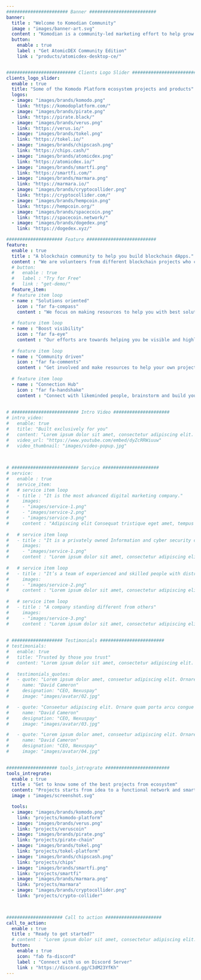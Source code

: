 ```yaml
---
####################### Banner #########################
banner:
  title : "Welcome to Komodian Community"
  image : "images/banner-art.svg"
  content : "Komodian is a community-led marketing effort to help grow Komodo Platform ecosystem projects. Members from each different independent communities can gather together at one hub like Komodian and share ideas and resources to help each other. We welcome all Komodo Platform ecosystem projects to join us."
  button:
    enable : true
    label : "Get AtomicDEX Community Edition"
    link : "products/atomicdex-desktop-ce/"


########################## Clients Logo Slider #########################
clients_logo_slider:
  enable : true
  title: "Some of the Komodo Platform ecosystem projects and products"
  logos:
  - image: "images/brands/komodo.png"
    link: "https://komodoplatform.com/"
  - image: "images/brands/pirate.png"
    link: "https://pirate.black/"
  - image: "images/brands/verus.png"
    link: "https://verus.io/"
  - image: "images/brands/tokel.png"
    link: "https://tokel.io/"
  - image: "images/brands/chipscash.png"
    link: "https://chips.cash/"
  - image: "images/brands/atomicdex.png"
    link: "https://atomicdex.io/"
  - image: "images/brands/smartfi.png"
    link: "https://smartfi.com/"
  - image: "images/brands/marmara.png"
    link: "https://marmara.io/"
  - image: "images/brands/cryptocollider.png"
    link: "https://cryptocollider.com/"
  - image: "images/brands/hempcoin.png"
    link: "https://hempcoin.org/"
  - image: "images/brands/spacecoin.png"
    link: "https://spacecoin.network/"
  - image: "images/brands/dogedex.png"
    link: "https://dogedex.xyz/"

##################### Feature ##########################
feature:
  enable : true
  title : "A blockchain community to help you build blockchain dApps."
  content : "We are volunteers from different blockchain projects who can share ideas and experience to guide you build your dApp ideas to reality."
  # button:
  #   enable : true
  #   label : "Try for Free"
  #   link : "get-demo/"
  feature_item:
  # feature item loop
  - name : "Solutions oriented"
    icon : "far fa-compass"
    content : "We focus on making resources to help you with best solutions to build your blockchain dApp."
    
  # feature item loop
  - name : "Boost visibility"
    icon : "far fa-eye"
    content : "Our efforts are towards helping you be visible and highlight what's unique about your dApps."
    
  # feature item loop
  - name : "Community driven"
    icon : "far fa-comments"
    content : "Get involved and make resources to help your own project and others in the Komodo Platform ecosystem."
    
  # feature item loop
  - name : "Connection Hub"
    icon : "far fa-handshake"
    content : "Connect with likeminded people, brainstorm and build your own team. There's always a need for talent."
      
      
# ######################### Intro Video #####################
# intro_video:
#   enable: true
#   title: "Built exclusively for you"
#   content: "Lorem ipsum dolor sit amet, consectetur adipiscing elit. Morbi egestas Werat viverra id et aliquet. vulputate egestas sollicitudin."
#   video_url: "https://www.youtube.com/embed/dyZcRRWiuuw"
#   video_thumbnail: "images/video-popup.jpg"

      
      
# ######################### Service #####################
# service:
#   enable : true
#   service_item:
#   # service item loop
#   - title : "It is the most advanced digital marketing company."
#     images:
#     - "images/service-1.png"
#     - "images/service-2.png"
#     - "images/service-3.png"
#     content : "Adipiscing elit Consequat tristique eget amet, tempus eu at consecttur. Leo facilisi nunc viverra tellus. Ac laoreet sit vel consquat. consectetur adipiscing elit. Consequat tristique eget amet, tempus eu at consecttur. Leo facilisi nunc viverra tellus. Ac laoreet sit vel consquat."
      
#   # service item loop
#   - title : "It is a privately owned Information and cyber security company"
#     images:
#     - "images/service-1.png"
#     content : "Lorem ipsum dolor sit amet, consectetur adipiscing elit. Consequat tristique eget amet, tempus eu at consecttur. Leo facilisi nunc viverra tellus. Ac laoreet sit vel consquat. consectetur adipiscing elit. Consequat tristique eget amet, tempus eu at consecttur. Leo facilisi nunc viverra tellus. Ac laoreet sit vel consquat."
      
#   # service item loop
#   - title : "It’s a team of experienced and skilled people with distributions"
#     images:
#     - "images/service-2.png"
#     content : "Lorem ipsum dolor sit amet, consectetur adipiscing elit. Consequat tristique eget amet, tempus eu at consecttur. Leo facilisi nunc viverra tellus. Ac laoreet sit vel consquat. consectetur adipiscing elit. Consequat tristique eget amet, tempus eu at consecttur. Leo facilisi nunc viverra tellus. Ac laoreet sit vel consquat."
      
#   # service item loop
#   - title : "A company standing different from others"
#     images:
#     - "images/service-3.png"
#     content : "Lorem ipsum dolor sit amet, consectetur adipiscing elit. Consequat tristique eget amet, tempus eu at consecttur. Leo facilisi nunc viverra tellus. Ac laoreet sit vel consquat. consectetur adipiscing elit. Consequat tristique eget amet, tempus eu at consecttur. Leo facilisi nunc viverra tellus. Ac laoreet sit vel consquat."
       
       
# ################### Testimonials ########################
# testimonials:
#   enable: true
#   title: "Trusted by those you trust"
#   content: "Lorem ipsum dolor sit amet, consectetur adipiscing elit. Morbi egestas Werat viverra id et aliquet. vulputate egestas sollicitudin."
  
#   testimonials_quotes:
#   - quote: "Lorem ipsum dolor amet, conseetur adipiscing elit. Ornare quam porta arcu congue felis volutpat. Vitae lectudbfs dolor faucibus"
#     name: "David Cameron"
#     designation: "CEO, Nexuspay"
#     image: "images/avatar/02.jpg"

#   - quote: "Conseetur adipiscing elit. Ornare quam porta arcu congue felis volutpat. Vitae lectudbfs pellentesque vitae dolor faucibus"
#     name: "David Cameron"
#     designation: "CEO, Nexuspay"
#     image: "images/avatar/03.jpg"

#   - quote: "Lorem ipsum dolor amet, conseetur adipiscing elit. Ornare quam porta arcu congue felis volutpat. Vitae lectudbfs pellentesque vitae dolor"
#     name: "David Cameron"
#     designation: "CEO, Nexuspay"
#     image: "images/avatar/04.jpg"
        

################### tools_intregrate ########################
tools_intregrate:
  enable : true
  title : "Get to know some of the best projects from ecosystem"
  content: "Projects starts from idea to a functional network and smart decentralised applications pretty quick in Komodo Platform ecosystem. Check out some of the best projects which evolved from Komodo Platform ecosystem."
  image : "images/screenshot.svg"

  tools:
  - image: "images/brands/komodo.png"
    link: "projects/komodo-platform"
  - image: "images/brands/verus.png"
    link: "projects/veruscoin"
  - image: "images/brands/pirate.png"
    link: "projects/pirate-chain"
  - image: "images/brands/tokel.png"
    link: "projects/tokel-platform"
  - image: "images/brands/chipscash.png"
    link: "projects/chips"
  - image: "images/brands/smartfi.png"
    link: "projects/smartfi"
  - image: "images/brands/marmara.png"
    link: "projects/marmara"
  - image: "images/brands/cryptocollider.png"
    link: "projects/crypto-collider"

  

##################### Call to action #####################
call_to_action:
  enable : true
  title : "Ready to get started?"
  # content : "Lorem ipsum dolor sit amet, consectetur adipiscing elit. Consequat eget amtempus eu at consecttur."
  button:
    enable : true
    icon: "fab fa-discord"
    label : "Connect with us on Discord Server"
    link : "https://discord.gg/C3dM23YfKh"
---
```

